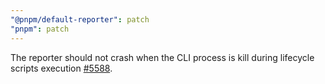 ```yaml
---
"@pnpm/default-reporter": patch
"pnpm": patch
---
```


The reporter should not crash when the CLI process is kill during lifecycle scripts execution [#5588](https://github.com/pnpm/pnpm/pull/5588).
